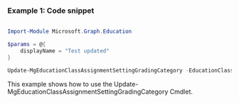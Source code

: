 ### Example 1: Code snippet

```powershell

Import-Module Microsoft.Graph.Education

$params = @{
	displayName = "Test updated"
}

Update-MgEducationClassAssignmentSettingGradingCategory -EducationClassId $educationClassId -EducationGradingCategoryId $educationGradingCategoryId -BodyParameter $params

```
This example shows how to use the Update-MgEducationClassAssignmentSettingGradingCategory Cmdlet.

